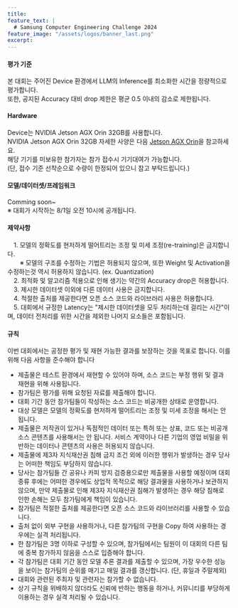 ```yaml
---
title:
feature_text: |
  # Samsung Computer Engineering Challenge 2024
feature_image: "/assets/logos/banner_last.png"
excerpt:
---
```


#### 평가 기준
본 대회는 주어진 Device 환경에서 LLM의 Inference를 최소화한 시간을 정량적으로 평가합니다.   
또한, 공지된 Accuracy 대비 drop 제한은 평균 0.5 이내의 감소로 제한됩니다.
   
       
#### Hardware
Device는 NVIDIA Jetson AGX Orin 32GB를 사용합니다.  
NVIDIA Jetson AGX Orin 32GB 자세한 사양은 다음 <a target="_blank" href="https://www.nvidia.com/en-us/autonomous-machines/embedded-systems/jetson-orin/"> Jetson AGX Orin</a>을 참고하세요.  
해당 기기를 미보유한 참가자는 참가 접수시 기기대여가 가능합니다.   
 (단, 접수 기준 선착순으로 수량이 한정되어 있으니 참고 부탁드립니다.)
   
   
#### 모델/데이터셋/프레임워크
Comming soon~  
※ 대회가 시작하는 8/1일 오전 10시에 공개됩니다. 

<!-- 
#### 허용 모델

대회의 베이스 모델(base model)은 instruction tuning이 없는 오픈 베이스 모델인 **LLaMA-30B** 또는 **OPT-30B**입니다. LLaMA 모델의 사용을 위해 다음 <a target="_blank" href="https://github.com/facebookresearch/llama/blob/main/LICENSE">LLaMA-1 Community License Agreement</a>을 확인하고 커뮤니티에 라이센스 요청을 해야 합니다. <a target="_blank" href="https://docs.google.com/forms/d/e/1FAIpQLSfqNECQnMkycAp2jP4Z9TFX0cGR4uf7b_fBxjY_OjhJILlKGA/viewform">Download Link</a>를 참고하여 진행하세요. OPT-30B에 대한 다운로드는 다음 <a target="_blank" href="https://huggingface.co/facebook/opt-30b"> Huggingface link</a>을 참고하세요.

#### 데이터셋

대회에서 허용되는 데이터셋은 <a target="_blank" href="https://huggingface.co/datasets/hellaswag">HellaSwag</a>입니다. 해당 데이터셋을 사용한 추론만 허용되며, 다른 데이터셋은 허용되지 않습니다.

#### 프레임워크

최적화를 위해 사용 할 딥러닝 프레임워크는 PyTorch 2.0입니다. 다음 <a target="_blank" href="https://github.com/pytorch/pytorch/tree/v2.0.0">link</a>를 참고하시기 바랍니다. 또한, PyTorch 2.0 기반의 프레임워크도 사용하실 수 있습니다. (예시: FasterTransformer)

--> 

#### 제약사항 

 1. 모델의 정확도를 현저하게 떨어트리는 조정 및 미세 조정(re-training)은 금지합니다.  
  ※ 모델의 구조를 수정하는 기법은 허용되지 않으며, 또한 Weight 및 Activation을 수정하는것 역시 허용하지 않습니다. (ex. Quantization)  
 2. 최적화 및 알고리즘 적용으로 인해 생기는 약간의 Accuracy drop은 허용합니다.  
 3. 제시한 데이터셋 이외에 다른 데이터 사용은 금지합니다.  
 4. 적절한 출처를 제공한다면 오픈 소스 코드와 라이브러리 사용은 허용합니다.  
 5. 대회에서 규정한 Latency는 "제시한 데이터셋을 모두 처리하는데 걸리는 시간"이며, 데이터 전처리를 위한 시간을 제외한 나머지 요소들은 포함됩니다.  
   
   
#### 규칙

이번 대회에서는 공정한 평가 및 재현 가능한 결과를 보장하는 것을 목표로 합니다. 이를 위해 다음 사항을 준수해야 합니다  

* 제출물은 테스트 환경에서 재현할 수 있어야 하며, 소스 코드는 부정 행위 및 결과 재현을 위해 사용됩니다.
* 참가팀은 평가를 위해 요청된 자료를 제출해야 합니다.
* 대회 기간 동안 참가팀들이 작성하는 소스 코드는 비공개한 상태로 운영합니다.
* 대상 모델은 모델의 정확도를 현저하게 떨어트리는 조정 및 미세 조정을 해서는 안 됩니다.
* 제출물은 저작권이 있거나 독점적인 데이터 또는 특허 또는 상표, 코드 또는 비공개 소스 콘텐츠를 사용해서는 안 됩니다. 서비스 계약이나 다른 기업의 영업 비밀을 위반하는 데이터나 콘텐츠의 사용은 허용되지 않습니다.
* 제출물에 제3자 지식재산권 침해 금지 조건 외에 이러한 행위가 발생하는 경우 당사는 어떠한 책임도 부담하지 않습니다.
* 당사는 참가팀들 간 공유나 카피 방지 검증용으로만 제출물을 사용할 예정이며 대회 종류 후에는 어떠한 경우에도 상업적 목적으로 해당 결과물을 사용하거나 보관하지 않으며, 만약 제출물로 인해 제3자 지식재산권 침해가 발생하는 경우 해당 침해로 인한 손해는 모두 참가팀에게 책임이 있습니다.   
* 참가팀은 적절한 출처를 제공한다면 오픈 소스 코드와 라이브러리를 사용할 수 있습니다.   
* 출처 없이 외부 구현을 사용하거나, 다른 참가팀의 구현을 Copy 하여 사용하는 경우에는 실격 처리됩니다.   
* 한 참가팀은 3명 이하로 구성할 수 있으며, 참가팀에서는 팀원이 이 대회의 다른 팀에 중복 참가하지 않음을 스스로 입증해야 합니다.  
* 각 참가팀은 대회 기간 동안 모델 추론 결과를 제출할 수 있으며, 가장 우수한 성능을 보이는 참가팀의 순위를 매기고 매일 결과를 갱신합니다. (단, 휴일과 주말제외)  
* 대회와 관련된 주최자 및 관련자는 참가할 수 없습니다.  
* 상기 규칙을 위배하지 않더라도 신뢰에 반하는 행동을 하거나, 커뮤니티를 부당하게 이용하는 경우 실격 처리될 수 있습니다.   





<!--

<hr />

## Rules

The competition aims to ensure fair evaluation and reproducible results. To achieve this, you must comply with the following guidelines  

* Submissions must be reproducible on a test server. Submissions, Source code is used to reproduce cheating and reproduce results in competitions.
* Participants must submit the requested materials for evaluation.
* During the competition, the source code is kept private.
* The target model should not be subject to adjustments and fine-tuning (retraining) that significantly reduce the accuracy of the model.  
* Submissions must not use copyrighted or proprietary data or patent or trade mark, code, or closed-source content. Use of data or content that violates a service agreement or another company's trade secrets is not permitted.
* We will have no liability if your Submission contains any such conduct, other than that it does not infringe any third party's intellectual property rights.
* We will only use the submitted results for sharing among participants or for copy protection checks, and will not use or retain them for commercial purposes after the competition ends, and participants will be liable for any damages resulting from any infringement of a third party's intellectual property rights as a result of their submission.
* Teams can use open source code and libraries as long as they provide proper attribution.  
* Using an external implementation without attribution, or copying another team's implementation, will result in disqualification.  
* A team can consist of no more than three people. Teams must self-certify that none of their team members are participating on another team in this competition.  
* Each team can submit model inference results during the second round, rank the best-performing team, and update the results every day.  
* Organizers and those associated with the competition are not eligible to participate.  
* Even if you don't violate any of the above rules, you may be disqualified if you act in a way that violates trust or exploit the community.  

-->
